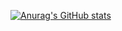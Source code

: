 [![Anurag's GitHub stats](https://github-readme-stats.vercel.app/api?username=Peaceuai)](https://github.com/anuraghazra/github-readme-stats)


